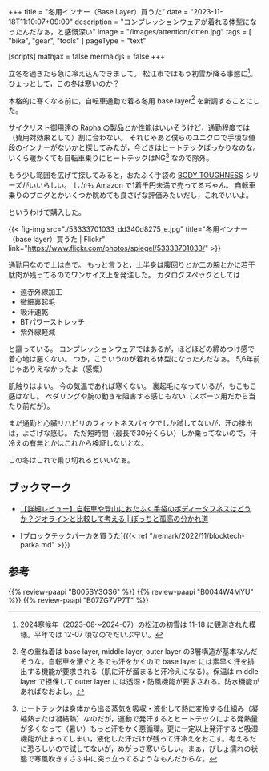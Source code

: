 +++
title = "冬用インナー（Base Layer）買うた"
date =  "2023-11-18T11:10:07+09:00"
description = "コンプレッションウェアが着れる体型になったんだなぁ，と感慨深い"
image = "/images/attention/kitten.jpg"
tags = [ "bike", "gear", "tools" ]
pageType = "text"

[scripts]
  mathjax = false
  mermaidjs = false
+++

立冬を過ぎたら急に冷え込んできまして。
松江市ではもう初雪が降る事態に[^s1]。
ひょっとして，この冬は寒いのか？

[^s1]: 2024寒候年（2023-08～2024-07）の松江の初雪は 11-18 に観測された模様。平年では 12-07 頃なのでだいぶ早い。

本格的に寒くなる前に，自転車通勤で着る冬用 base layer[^bl1] を新調することにした。

[^bl1]: 冬の重ね着は base layer, middle layer, outer layer の3層構造が基本なんだそうな。自転車を漕ぐと冬でも汗をかくので base layer には素早く汗を排出する機能が要求される（肌に汗が溜まると汗冷えになる）。保温は middle layer で担保して outer layer には透湿・防風機能が要求される。防水機能があればなおよし。

サイクリスト御用達の [Rapha の製品](https://www.rapha.cc/jp/ja/mens-products/base-layers/category/base-layers "サイクリング ベースレイヤー｜サイクリング 快適性 機能性 断熱性  | Rapha Site")とか性能はいいそうけど，通勤程度では（費用対効果として）割に合わない。
それじゃあと僕らのユニクロで手頃な値段のインナーがないかと探してみたが，今どきはヒートテックばっかりなのな。
いくら暖かくても自転車乗りにヒートテックはNG[^ht1] なので除外。

[^ht1]: ヒートテックは身体から出る蒸気を吸収・液化して熱に変換する仕組み（凝縮熱または凝結熱）なのだが，運動で発汗するとヒートテックによる発熱量が多くなって（暑い）もっと汗をかく悪循環。更に一定以上発汗すると吸湿機能が止まってしまい，液化した汗だけが残って汗冷えをおこす。考えるだに恐ろしいので試してないが，めがっさ寒いらしい。まぁ，びしょ濡れの状態で寒風吹きすさぶ中に突っ立ってるようなもんだからな。

もう少し範囲を広げて探してみると，おたふく手袋の [BODY TOUGHNESS] シリーズがいいらしい。
しかも Amazon で1着千円未満で売ってるぢゃん。
自転車乗りのブログとかいくつか眺めても良さげな評価みたいだし，これでいいよ。

というわけで購入した。

{{< fig-img src="./53333701033_dd340d8275_e.jpg" title="冬用インナー（base layer）買うた | Flickr" link="https://www.flickr.com/photos/spiegel/53333701033/" >}}

通勤用なので上は白で。
もっと言うと，上半身は腹回りとか二の腕とかに若干駄肉が残ってるのでワンサイズ上を発注した。
カタログスペックとしては

- 遠赤外線加工
- 微細裏起毛
- 吸汗速乾
- BTパワーストレッチ
- 紫外線軽減

と謳っている。
コンプレッションウェアではあるが，ほどほどの締めつけ感で着心地は悪くない。
つか，こういうのが着れる体型になったんだなぁ。
5,6年前じゃありえなかったよ（感慨）

肌触りはよい。
今の気温であれば寒くない。
裏起毛になっているが，もこもこ感はなし。
ペダリングや腕の動きを阻害する感じもない（スポーツ用だから当たり前だが）。

まだ通勤と心臓リハビリのフィットネスバイクでしか試してないが，汗の排出は，よさげな感じ。
ただ短時間（最長で30分くらい）しか乗ってないので，汗冷えの有無とかはこれから検証しないとな。

この冬はこれで乗り切れるといいなぁ。

## ブックマーク

- [【詳細レビュー】自転車や登山におたふく手袋のボディータフネスはどうか？ジオラインと比較して考える | ぼっちと孤高の分かれ道](https://solitary-boy.com/2020/03/05/%e3%80%90%e8%a9%b3%e7%b4%b0%e3%83%ac%e3%83%93%e3%83%a5%e3%83%bc%e3%80%91%e8%87%aa%e8%bb%a2%e8%bb%8a%e3%82%84%e7%99%bb%e5%b1%b1%e3%81%ab%e3%81%8a%e3%81%9f%e3%81%b5%e3%81%8f%e6%89%8b%e8%a2%8b%e3%81%ae/)

- [ブロックテックパーカを買うた]({{< ref "/remark/2022/11/blocktech-parka.md" >}})

[BODY TOUGHNESS]: https://body-toughness.jp/ "BODY TOUGHNESS（ボディタフネス）公式 | BODY TOUGHNESS（ボディタフネス）公式サイトです。ワーク、スポーツシーンなど、常に厳しい環境下で最大限のパフォーマンスを発揮し続けるスペシャリスト達が求めるインナーウェアシリーズ。"

## 参考

{{% review-paapi "B005SY3GS6" %}} <!-- インナー base layer 上 -->
{{% review-paapi "B0044W4MYU" %}} <!-- インナー base layer 下 タイツ -->
{{% review-paapi "B07ZG7VP7T" %}} <!-- サイクリンググローブ -->
